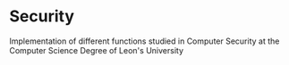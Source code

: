 # Security
Implementation of different functions studied in Computer Security at the Computer Science Degree of Leon's University
